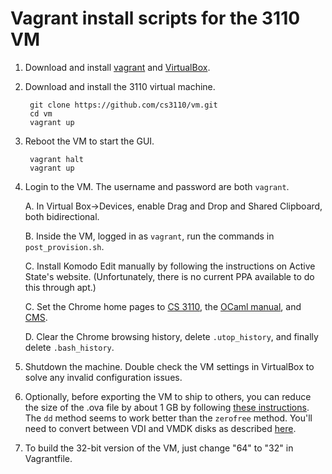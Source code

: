 # Vagrant install scripts for the 3110 VM

1. Download and install [vagrant][] and [VirtualBox][].

2. Download and install the 3110 virtual machine.

        git clone https://github.com/cs3110/vm.git
        cd vm
        vagrant up

3. Reboot the VM to start the GUI.

        vagrant halt
        vagrant up

4. Login to the VM.  The username and password are both `vagrant`.

   A. In Virtual Box->Devices, enable Drag and Drop and Shared Clipboard, both
   bidirectional.

   B. Inside the VM, logged in as `vagrant`, run the commands in `post_provision.sh`.

   C. Install Komodo Edit manually by following the instructions on Active
   State's website.  (Unfortunately, there is no current PPA available to
   do this through apt.)

   C. Set the Chrome home pages to [CS 3110][3110], the [OCaml manual][man], and [CMS][cms].

   D. Clear the Chrome browsing history, delete `.utop_history`,
   and finally delete `.bash_history`.

5. Shutdown the machine.  Double check the VM settings in VirtualBox to solve any
   invalid configuration issues.

6. Optionally, before exporting the VM to ship to others, you can
	reduce the size of the .ova file by about 1 GB by following [these
	instructions](http://superuser.com/questions/529149/how-to-compact-virtualboxs-vdi-file-size).
  	The `dd` method seems to work better than the `zerofree` method.
	You'll need to convert between VDI and VMDK disks as described
	[here](https://nfolamp.wordpress.com/2010/06/10/converting-vmdk-files-to-vdi-using-vboxmanage/).

7. To build the 32-bit version of the VM, just change "64" to "32" in Vagrantfile.

[vagrant]: http://www.vagrantup.com/downloads.html
[VirtualBox]: https://www.virtualbox.org/wiki/Downloads
[3110]: http://www.cs.cornell.edu/Courses/cs3110/2016fa/
[man]: http://caml.inria.fr/pub/docs/manual-ocaml/
[cms]: http://cms.csuglab.cornell.edu/
